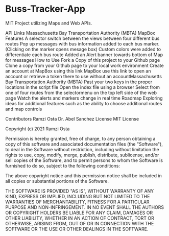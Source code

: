 # Buss-Tracker-App
MIT Project utilizing Maps and Web APIs.


API Links
Massachusetts Bay Transportation Authority (MBTA)
MapBox
Features
A selector switch between the views between four different bus routes
Pop up messages with bus information added to each bus marker. (Clicking on the marker opens mesage box)
Custom colors were added to differentiate each bus route
Added an Alert banner towards bottom of Map for messages
How to Use
Fork a Copy of this project to your Github page
Clone a copy from your Github page to your local work environment
Create an account at MapBox using this link MapBox
use this link to open an account or retrieve a token there to use without an accountMassachusetts Bay Transportation Authority (MBTA)
Past your two keys in the proper locations in the script file
Open the index file using a browser
Select from one of four routes from the selectormenu on the top left side of the web page
Watch the alerts and markers change in real time
Roadmap
Exploring ideas for additional features such as the ability to choose additional routes and map controls

Contributors
Ramzi Osta
Dr. Abel Sanchez
License
MIT License

Copyright (c) 2021 Ramzi Osta

Permission is hereby granted, free of charge, to any person obtaining a copy of this software and associated documentation files (the "Software"), to deal in the Software without restriction, including without limitation the rights to use, copy, modify, merge, publish, distribute, sublicense, and/or sell copies of the Software, and to permit persons to whom the Software is furnished to do so, subject to the following conditions:

The above copyright notice and this permission notice shall be included in all copies or substantial portions of the Software.

THE SOFTWARE IS PROVIDED "AS IS", WITHOUT WARRANTY OF ANY KIND, EXPRESS OR IMPLIED, INCLUDING BUT NOT LIMITED TO THE WARRANTIES OF MERCHANTABILITY, FITNESS FOR A PARTICULAR PURPOSE AND NON-INFRINGEMENT. IN NO EVENT SHALL THE AUTHORS OR COPYRIGHT HOLDERS BE LIABLE FOR ANY CLAIM, DAMAGES OR OTHER LIABILITY, WHETHER IN AN ACTION OF CONTRACT, TORT OR OTHERWISE, ARISING FROM, OUT OF OR IN CONNECTION WITH THE SOFTWARE OR THE USE OR OTHER DEALINGS IN THE SOFTWARE.

